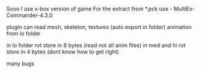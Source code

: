 Sooo
I use x-box version of game
For the extract from *.pck use - MultiEx-Commander-4.3.0

plugin can read mesh, skeleton, textures (auto export in folder)
animation from lo folder

in lo folder rot store in 8 bytes (read not all anim files)
in med and hi rot store in 4 bytes (dont know how to get right)

many bugs

